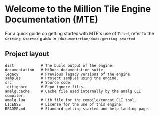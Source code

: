 # Welcome to the Million Tile Engine Documentation (MTE)

For a quick guide on getting started with MTE's use of `Tiled`, refer to the `Getting Started` guide in `/documentation/docs/getting-started`

## Project layout

    dist            # The build output of the engine.
    documentation   # MkDocs documentation suite.
    legacy          # Previous legacy versions of the engine.
    samples         # Project samples using the engine.
    src             # Source code.
    .gitignore      # Repo ignore files.
    amalg.cache     # Cache file used internally by the amalg CLI compiler.
    amalg.lua       # Lib file for the compile/concat CLI tool.
    LICENSE         # License for the use of this engine.
    README.md       # Standard getting started and help landing page.
